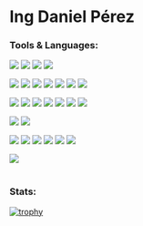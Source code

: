 # Ing Daniel Pérez

### Tools & Languages:

![](https://img.shields.io/badge/OS-Linux-informational?style=flat&logo=linux&logoColor=white&color=3572A5)
![](https://img.shields.io/badge/OS-Android-informational?style=flat&logo=Android&logoColor=white&color=3572A5)
![](https://img.shields.io/badge/OS-KDENeon-informational?style=flat&logo=kde&logoColor=white&color=3572A5)
![](https://img.shields.io/badge/OS-Windows-informational?style=flat&logo=windows&logoColor=white&color=3572A5)

![](https://img.shields.io/badge/IDE-PyCharm-informational?style=flat&logo=pycharm&logoColor=white&color=3572A5)
![](https://img.shields.io/badge/IDE-Android-informational?style=flat&logo=androidstudio&logoColor=white&color=3572A5)
![](https://img.shields.io/badge/IDE-CLion-informational?style=flat&logo=clion&logoColor=white&color=3572A5)
![](https://img.shields.io/badge/IDE-IntelliJ-informational?style=flat&logo=intellijidea&logoColor=white&color=3572A5)
![](https://img.shields.io/badge/IDE-SublimeText-informational?style=flat&logo=sublimetext&logoColor=white&color=3572A5)
![](https://img.shields.io/badge/IDE-VS_Code-informational?style=flat&logo=visualstudiocode&logoColor=white&color=3572A5)
![](https://img.shields.io/badge/IDE-Jupyter-informational?style=flat&logo=jupyter&logoColor=white&color=3572A5)

![](https://img.shields.io/badge/Code-Python-informational?style=flat&logo=python&logoColor=white&color=3572A5)
![](https://img.shields.io/badge/Code-Java-informational?style=flat&logo=java&logoColor=white&color=3572A5)
![](https://img.shields.io/badge/Code-C-informational?style=flat&logo=c&logoColor=white&color=3572A5)
![](https://img.shields.io/badge/Code-C++-informational?style=flat&logo=cplusplus&logoColor=white&color=3572A5)
![](https://img.shields.io/badge/Code-Django-informational?style=flat&logo=django&logoColor=white&color=3572A5)
![](https://img.shields.io/badge/Code-Angular-informational?style=flat&logo=angular&logoColor=white&color=3572A5)
![](https://img.shields.io/badge/Code-VueJS-informational?style=flat&logo=vuedotjs&logoColor=white&color=3572A5)

![](https://img.shields.io/badge/Tool-Git-informational?style=flat&logo=Git&logoColor=white&color=3572A5)
![](https://img.shields.io/badge/Tool-GitHub-informational?style=flat&logo=github&logoColor=white&color=3572A5)

![](https://img.shields.io/badge/Code-SQL-informational?style=flat&logo=sql&logoColor=white&color=3572A5)
![](https://img.shields.io/badge/Code-NoSQL-informational?style=flat&logo=nosql&logoColor=white&color=3572A5)
![](https://img.shields.io/badge/Tool-MySQL-informational?style=flat&logo=mysql&logoColor=white&color=3572A5)
![](https://img.shields.io/badge/Tool-PostgreSQL-informational?style=flat&logo=postgresql&logoColor=white&color=3572A5)
![](https://img.shields.io/badge/Tool-SQLite-informational?style=flat&logo=sqlite&logoColor=white&color=3572A5)
![](https://img.shields.io/badge/Tool-MongoDB-informational?style=flat&logo=mongodb&logoColor=white&color=3572A5)

![](https://img.shields.io/badge/Typesetting-Markdown-informational?style=flat&logo=markdown&logoColor=white&color=3572A5)
<br />
<br />
### Stats:
[![trophy](https://github-profile-trophy.vercel.app/?username=ingdperez)](https://github.com/ryo-ma/github-profile-trophy)
